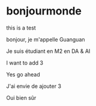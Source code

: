 # bonjourmonde
this is a test

bonjour, je m'appelle Guanguan

Je suis étudiant en M2 en DA & AI


I want to add 3

Yes go ahead


J'ai envie de ajouter 3

Oui bien sûr

